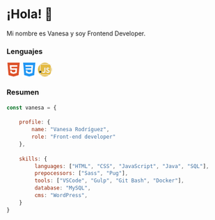# ¡Hola! 👋

Mi nombre es Vanesa y soy Frontend Developer.



### Lenguajes
![HTML](https://github.com/Vanesa-R/Vanesa-R/blob/main/html5.png)
![CSS](https://github.com/Vanesa-R/Vanesa-R/blob/main/css.png)
![JavaScript](https://github.com/Vanesa-R/Vanesa-R/blob/main/javascript.png)



### Resumen

``` javascript
const vanesa = {

    profile: {
        name: "Vanesa Rodríguez",
        role: "Front-end developer"
    },
    
    skills: {
         languages: ["HTML", "CSS", "JavaScript", "Java", "SQL"],
         prepocessors: ["Sass", "Pug"],
         tools: ["VSCode", "Gulp", "Git Bash", "Docker"],
         database: "MySQL",
         cms: "WordPress",
    }
}
```


<!--

Here are some ideas to get you started:

- 🔭 I’m currently working on ...
- 🌱 I’m currently learning ...
- 👯 I’m looking to collaborate on ...
- 🤔 I’m looking for help with ...
- 💬 Ask me about ...
- 📫 How to reach me: ...
- ⚡ Fun fact: ...
-->
